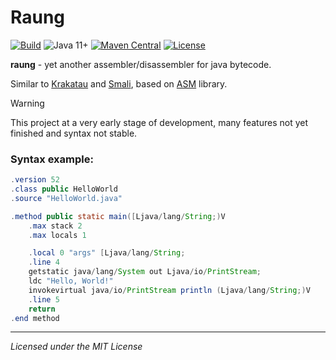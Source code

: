 # Raung

[![Build](https://github.com/skylot/raung/actions/workflows/build.yml/badge.svg?branch=main)](https://github.com/skylot/raung/actions/workflows/build.yml)
![Java 11+](https://img.shields.io/badge/Java-11%2B-blue)
[![Maven Central](https://img.shields.io/maven-central/v/io.github.skylot/raung-asm?style=flat)](https://search.maven.org/search?q=raung)
[![License](https://img.shields.io/github/license/skylot/raung)](https://github.com/skylot/raung/blob/main/LICENSE)

**raung** - yet another assembler/disassembler for java bytecode.

Similar to [Krakatau](https://github.com/Storyyeller/Krakatau) and [Smali](https://github.com/JesusFreke/smali),
based on [ASM](https://asm.ow2.io/) library.

> [!WARNING]
> This project at a very early stage of development, many features not yet finished and syntax not stable.

### Syntax example:
```java
.version 52
.class public HelloWorld
.source "HelloWorld.java"

.method public static main([Ljava/lang/String;)V
	.max stack 2
	.max locals 1

	.local 0 "args" [Ljava/lang/String;
	.line 4
	getstatic java/lang/System out Ljava/io/PrintStream;
	ldc "Hello, World!"
	invokevirtual java/io/PrintStream println (Ljava/lang/String;)V
	.line 5
	return
.end method
```

---------------------------------------
*Licensed under the MIT License*
